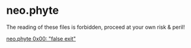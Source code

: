 # neo.phyte

The reading of these files is forbidden, proceed at your own risk & peril!

[neo.phyte 0x00: "false exit"](0x00/neo.phyte_00.md)
